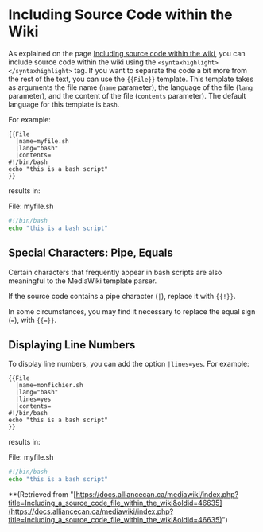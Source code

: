 # Including Source Code within the Wiki

As explained on the page [Including source code within the wiki](link_to_page_if_available), you can include source code within the wiki using the `<syntaxhighlight></syntaxhighlight>` tag.  If you want to separate the code a bit more from the rest of the text, you can use the `{{File}}` template. This template takes as arguments the file name (`name` parameter), the language of the file (`lang` parameter), and the content of the file (`contents` parameter). The default language for this template is `bash`.

For example:

```
{{File
  |name=myfile.sh
  |lang="bash"
  |contents=
#!/bin/bash
echo "this is a bash script"
}}
```

results in:

File: myfile.sh
```bash
#!/bin/bash
echo "this is a bash script"
```

## Special Characters: Pipe, Equals

Certain characters that frequently appear in bash scripts are also meaningful to the MediaWiki template parser.

If the source code contains a pipe character (`|`), replace it with `{{!}}`.

In some circumstances, you may find it necessary to replace the equal sign (`=`), with `{{=}}`.


## Displaying Line Numbers

To display line numbers, you can add the option `|lines=yes`. For example:

```
{{File
  |name=monfichier.sh
  |lang="bash"
  |lines=yes
  |contents=
#!/bin/bash
echo "this is a bash script"
}}
```

results in:

File: myfile.sh
```bash
#!/bin/bash
echo "this is a bash script"
```

**(Retrieved from "[https://docs.alliancecan.ca/mediawiki/index.php?title=Including_a_source_code_file_within_the_wiki&oldid=46635](https://docs.alliancecan.ca/mediawiki/index.php?title=Including_a_source_code_file_within_the_wiki&oldid=46635)")
